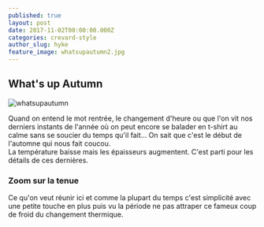 ```yaml
---
published: true
layout: post
date: 2017-11-02T00:00:00.000Z
categories: crevard-style
author_slug: hyke
feature_image: whatsupautumn2.jpg
---
```

## What's up Autumn 

![whatsupautumn]({{site.url}}/{{site.baseurl}}img/whatsupautumn.jpg)

Quand on entend le mot rentrée, le changement d'heure ou que l'on vit nos derniers instants de l'année où on peut encore se balader en t-shirt au calme sans se soucier du temps qu'il fait... On sait que c'est le début de l'automne qui nous fait coucou.  
La température baisse mais les épaisseurs augmentent. C'est parti pour les détails de ces dernières.

### Zoom sur la tenue

Ce qu'on veut réunir ici et comme la plupart du temps c'est simplicité avec une petite touche en plus puis vu la période ne pas attraper ce fameux coup de froid du changement thermique.


